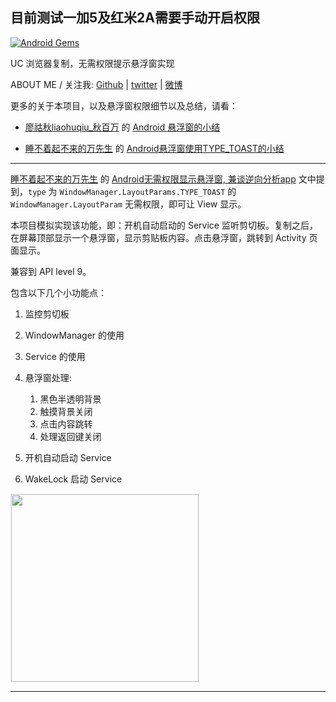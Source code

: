 
目前测试一加5及红米2A需要手动开启权限
---
[![Android Gems](http://www.android-gems.com/badge/liaohuqiu/android-UCToast.svg?branch=master)](http://www.android-gems.com/lib/liaohuqiu/android-UCToast)

UC 浏览器复制，无需权限提示悬浮窗实现

ABOUT ME / 关注我:  [Github](https://github.com/liaohuqiu) | [twitter](https://twitter.com/liaohuqiu) | [微博](http://weibo.com/liaohuqiu)

更多的关于本项目，以及悬浮窗权限细节以及总结，请看：

*  [廖祜秋liaohuqiu_秋百万][] 的 [Android 悬浮窗的小结](http://liaohuqiu.net/cn/posts/android-windows-manager/)

*  [睡不着起不来的万先生][] 的 [Android悬浮窗使用TYPE_TOAST的小结](http://www.jianshu.com/p/634cd056b90c)

---

[睡不着起不来的万先生](http://weibo.com/2951317192) 的 [Android无需权限显示悬浮窗, 兼谈逆向分析app](http://www.jianshu.com/p/167fd5f47d5c) 文中提到，`type` 为 `WindowManager.LayoutParams.TYPE_TOAST` 的 `WindowManager.LayoutParam` 无需权限，即可让 View 显示。

本项目模拟实现该功能，即：开机自动启动的 Service 监听剪切板。复制之后，在屏幕顶部显示一个悬浮窗，显示剪贴板内容。点击悬浮窗，跳转到 Activity 页面显示。

兼容到 API level 9。

包含以下几个小功能点：

1.  监控剪切板
2.  WindowManager 的使用
3.  Service 的使用
4.  悬浮窗处理: 

    1.  黑色半透明背景
    2.  触摸背景关闭
    3.  点击内容跳转
    4.  处理返回键关闭

5.  开机自动启动 Service
6.  WakeLock 启动 Service


<div><img src='https://raw.githubusercontent.com/liaohuqiu/android-UCToast/master/art/uc-toast.gif' width="300px" style='border: #f1f1f1 solid 1px'/></div>

---

[廖祜秋liaohuqiu_秋百万]:      http://weibo.com/liaohuqiu
[睡不着起不来的万先生]:        http://weibo.com/2951317192
